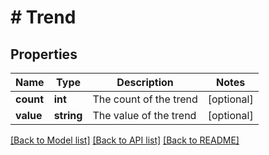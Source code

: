 # # Trend

## Properties

Name | Type | Description | Notes
------------ | ------------- | ------------- | -------------
**count** | **int** | The count of the trend | [optional] 
**value** | **string** | The value of the trend | [optional] 

[[Back to Model list]](../../README.md#documentation-for-models) [[Back to API list]](../../README.md#documentation-for-api-endpoints) [[Back to README]](../../README.md)


